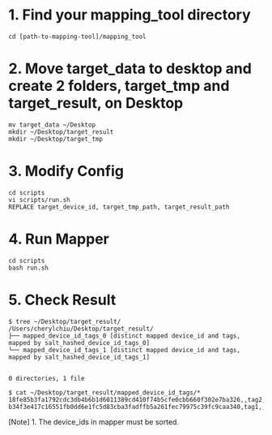 
# 1. Find your mapping_tool directory

```
cd [path-to-mapping-tool]/mapping_tool
```

# 2. Move target_data to desktop and create 2 folders, target_tmp and target_result, on Desktop

```
mv target_data ~/Desktop
mkdir ~/Desktop/target_result
mkdir ~/Desktop/target_tmp
```

# 3. Modify Config

```
cd scripts
vi scripts/run.sh
REPLACE target_device_id, target_tmp_path, target_result_path
```

# 4. Run Mapper
```
cd scripts
bash run.sh
```

# 5. Check Result

```
$ tree ~/Desktop/target_result/
/Users/cherylchiu/Desktop/target_result/
├── mapped_device_id_tags_0 [distinct mapped device_id and tags, mapped by salt_hashed_device_id_tags_0]
└── mapped_device_id_tags_1 [distinct mapped device_id and tags, mapped by salt_hashed_device_id_tags_1]


0 directories, 1 file

$ cat ~/Desktop/target_result/mapped_device_id_tags/*
18fe85b3fa1792cdc3db4b6b1d6011389cd410f74b5cfe0cbb660f302e7ba326,,tag2,tag3,
b34f3e417c16551fb0dd6e1fc5d83cba3fadffb5a261fec79975c39fc9caa340,tag1,,tag3,
```

[Note] 1. The device_ids in mapper must be sorted.
